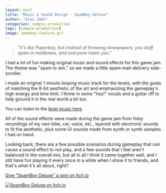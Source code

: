 ```yaml
---
layout: post
title: "Music & Sound Design - SpamBoy Deluxe"
author: "Alex Zahn"
categories: sample-production
tags: [sample-production]
image: spamboy-feature.gif
---
```


> *"It's like Paperboy, but instead of throwing newspapers, you stuff spam in mailboxes, and everyone hates you."*

I had a lot of fun making original music and sound effects for this game jam. The theme was "spam to win," so we made a little spam-mail-delivery side-scroller. 

I made an original 1 minute looping music track for the levels, with the goals of matching the 8-bit aesthetic of the art and emphasizing the gameplay's high energy and time limit. I threw in some "hey!" vocals and a guitar riff to help ground it in the real world a bit too.

You can listen to the [level music here](https://alexzahnaudio.com/assets/audio/spamboy-music.wav).

All of the sound effects were made during the game jam from foley recordings of my own bike, car, voice, etc., layered with electronic sounds to fit the aesthetic, plus some UI sounds made from synth or synth samples I had on hand.

Looking back, there are a few possible scenarios during gameplay that can cause a sound effect to not play, and a few sounds that I feel aren't balanced in the overall mix, but all in all I think it came together well, and I still have fun playing it every once in a while when I show it to friends, and that's what it's all about, right?

[Give "SpamBoy Deluxe" a spin on Itch.io](https://nimblebeastscollective.itch.io/spamboy-deluxe-openjam2018)

[![SpamBoy Deluxe on Itch.io](https://alexzahnaudio.com/assets/img/spamboy-bike.png "Check out the game on Itch.io")](https://nimblebeastscollective.itch.io/spamboy-deluxe-openjam2018)
